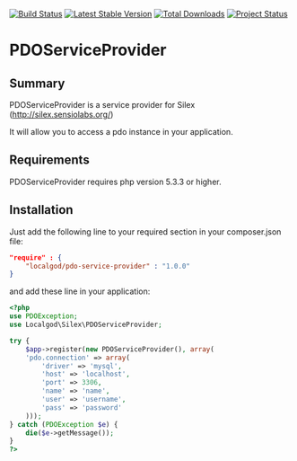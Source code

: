 [![Build Status](https://secure.travis-ci.org/localgod/PDOServiceProvider.png?branch=master)](http://travis-ci.org/localgod/PDOServiceProvider)
[![Latest Stable Version](https://poser.pugx.org/localgod/pdo-service-provider/v/stable.png)](https://packagist.org/packages/localgod/pdo-service-provider)
[![Total Downloads](https://poser.pugx.org/localgod/pdo-service-provider/downloads.png)](https://packagist.org/packages/localgod/pdo-service-provider)
[![Project Status](http://stillmaintained.com/localgod/PDOServiceProvider.png)](http://stillmaintained.com/localgod/PDOServiceProvider)

# PDOServiceProvider

## Summary
PDOServiceProvider is a service provider for Silex (http://silex.sensiolabs.org/)

It will allow you to access a pdo instance in your application.

## Requirements

PDOServiceProvider requires php version 5.3.3 or higher.

## Installation
Just add the following line to your required section in your composer.json file:

```json
"require" : {
	"localgod/pdo-service-provider" : "1.0.0"
}
```

and add these line in your application:

```php
<?php
use PDOException;
use Localgod\Silex\PDOServiceProvider;

try {
    $app->register(new PDOServiceProvider(), array(
    'pdo.connection' => array(
        'driver' => 'mysql',
        'host' => 'localhost',
        'port' => 3306,
        'name' => 'name',
        'user' => 'username',
        'pass' => 'password'
    )));
} catch (PDOException $e) {
    die($e->getMessage());
}
?>
```
